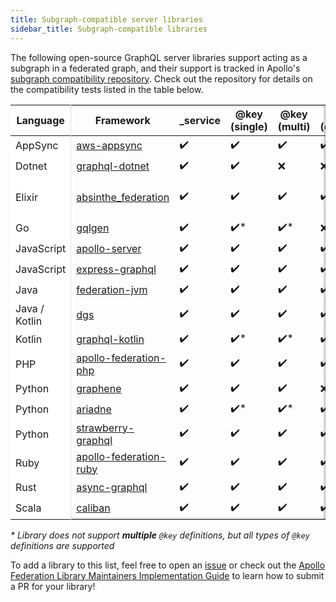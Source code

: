 ```yaml
---
title: Subgraph-compatible server libraries
sidebar_title: Subgraph-compatible libraries
---
```


The following open-source GraphQL server libraries support acting as a subgraph in a federated graph, and their support is tracked in Apollo's [subgraph compatibility repository](https://github.com/apollographql/apollo-federation-subgraph-compatibility). Check out the repository for details on the compatibility tests listed in the table below.

<style>
.sticky {
  position: sticky;
  left: 0;
  background: white;
  border-right: 1px solid #DEE2E7;
}

.table-container {
  box-shadow: inset 0px 0px 5px 0px #666;
}
</style>


<div class="table-container">

<table>

<thead>
  <tr>
    <th class="sticky">Language</th>
    <th>Framework</th>
    <th>_service</th>
    <th>@key (single)</th>
    <th>@key (multi)</th>
    <th>@key (composite)</th>
    <th>@requires</th>
    <th>@provides</th>
    <th>ftv1</th>
  </tr>
</thead>

<tbody>
  <tr>
    <td class="sticky">AppSync</td>
    <td> <a href="https://aws.amazon.com/appsync/">aws-appsync</a></td>
    <td>✔️</td>
    <td>✔️</td>
    <td>✔️</td>
    <td>✔️</td>
    <td>✔️</td>
    <td>✔️</td>
    <td>❌</td>
  </tr>

  <tr>
    <td class="sticky">Dotnet</td>
    <td> <a href="https://github.com/graphql-dotnet/graphql-dotnet">graphql-dotnet</a></td>
    <td>✔️</td>
    <td>✔️</td>
    <td>❌</td>
    <td>❌</td>
    <td>❌</td>
    <td>❌</td>
    <td>❌</td>
  </tr>

  <tr>
    <td class="sticky">Elixir</td>
    <td> <a href="https://github.com/DivvyPayHQ/absinthe_federation">absinthe_federation</a></td>
    <td>✔️</td>
    <td>✔️</td>
    <td>✔️</td>
    <td>✔️</td>
    <td>✔️</td>
    <td>✔️</td>
    <td>❌<br/>(<a href="https://github.com/DivvyPayHQ/absinthe_federation/pull/25">in progress</a>)</td>
  </tr>

  <tr>
    <td class="sticky">Go</td>
    <td> <a href="https://gqlgen.com/">gqlgen</a></td>
    <td>✔️</td>
    <td>✔️*</td>
    <td>✔️*</td>
    <td>❌</td>
    <td>✔️</td>
    <td>✔️</td>
    <td>❌</td>
  </tr>

  <tr>
    <td class="sticky">JavaScript</td>
    <td> <a href="https://github.com/apollographql/apollo-server/">apollo-server</a></td>
    <td>✔️</td>
    <td>✔️</td>
    <td>✔️</td>
    <td>✔️</td>
    <td>✔️</td>
    <td>✔️</td>
    <td>✔️</td>
  </tr>

  <tr>
    <td class="sticky">JavaScript</td>
    <td> <a href="https://graphql.org/graphql-js/running-an-express-graphql-server/">express-graphql</a></td>
    <td>✔️</td>
    <td>✔️</td>
    <td>✔️</td>
    <td>✔️</td>
    <td>✔️</td>
    <td>✔️</td>
    <td>❌</td>
  </tr>

  <tr>
    <td class="sticky">Java</td>
    <td> <a href="https://github.com/apollographql/federation-jvm">federation-jvm</a></td>
    <td>✔️</td>
    <td>✔️</td>
    <td>✔️</td>
    <td>✔️</td>
    <td>✔️</td>
    <td>✔️</td>
    <td>❌</td>
  </tr>

  <tr>
    <td class="sticky">Java / Kotlin</td>
    <td> <a href="https://github.com/netflix/dgs-framework/">dgs</a></td>
    <td>✔️</td>
    <td>✔️</td>
    <td>✔️</td>
    <td>✔️</td>
    <td>✔️</td>
    <td>✔️</td>
    <td>✔️</td>
  </tr>

  <tr>
    <td class="sticky">Kotlin</td>
    <td> <a href="https://github.com/ExpediaGroup/graphql-kotlin">graphql-kotlin</a></td>
    <td>✔️</td>
    <td>✔️*</td>
    <td>✔️*</td>
    <td>✔️*</td>
    <td>✔️</td>
    <td>✔️</td>
    <td>✔️</td>
  </tr>

  <tr>
    <td class="sticky">PHP</td>
    <td> <a href="https://github.com/Skillshare/apollo-federation-php">apollo-federation-php</a></td>
    <td>✔️</td>
    <td>✔️</td>
    <td>✔️</td>
    <td>✔️</td>
    <td>✔️</td>
    <td>✔️</td>
    <td>❌</td>
  </tr>

  <tr>
    <td class="sticky">Python</td>
    <td> <a href="https://github.com/preply/graphene-federation">graphene</a></td>
    <td>✔️</td>
    <td>✔️</td>
    <td>✔️</td>
    <td>❌</td>
    <td>✔️</td>
    <td>✔️</td>
    <td>❌</td>
  </tr>

  <tr>
    <td class="sticky">Python</td>
    <td> <a href="https://github.com/mirumee/ariadne">ariadne</a></td>
    <td>✔️</td>
    <td>✔️*</td>
    <td>✔️*</td>
    <td>✔️*</td>
    <td>✔️</td>
    <td>✔️</td>
    <td>❌</td>
  </tr>

  <tr>
    <td class="sticky">Python</td>
    <td> <a href="https://strawberry.rocks/docs">strawberry-graphql</a></td>
    <td>✔️</td>
    <td>✔️</td>
    <td>✔️</td>
    <td>✔️</td>
    <td>✔️</td>
    <td>✔️</td>
    <td>❌</td>
  </tr>

  <tr>
    <td class="sticky">Ruby</td>
    <td> <a href="https://github.com/Gusto/apollo-federation-ruby">apollo-federation-ruby</a></td>
    <td>✔️</td>
    <td>✔️</td>
    <td>✔️</td>
    <td>✔️</td>
    <td>✔️</td>
    <td>✔️</td>
    <td>✔️</td>
  </tr>

  <tr>
    <td class="sticky">Rust</td>
    <td> <a href="https://async-graphql.github.io/async-graphql/">async-graphql</a></td>
    <td>✔️</td>
    <td>✔️</td>
    <td>✔️</td>
    <td>✔️</td>
    <td>✔️</td>
    <td>✔️</td>
    <td>❌</td>
  </tr>

  <tr>
    <td class="sticky" style="border-right: 1px solid #DEE2E7;">Scala</td>
    <td> <a href="https://ghostdogpr.github.io/caliban/docs/federation.html">caliban</a></td>
    <td>✔️</td>
    <td>✔️</td>
    <td>✔️</td>
    <td>✔️</td>
    <td>✔️</td>
    <td>✔️</td>
    <td>✔️</td>
  </tr>
</tbody>

</table>

</div>

_*_ _Library does not support **multiple** `@key` definitions, but all types of `@key` definitions are supported_

To add a library to this list, feel free to open an [issue](https://github.com/apollographql/apollo-federation-subgraph-compatibility/issues) or check out the [Apollo Federation Library Maintainers Implementation Guide](https://github.com/apollographql/apollo-federation-subgraph-compatibility/blob/main/CONTRIBUTORS.md) to learn how to submit a PR for your library!
